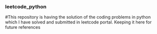 ### leetcode_python 
#This repository is having the solution of the coding problems in python which I have solved and submitted in leetcode portal. Keeping it here for future references
